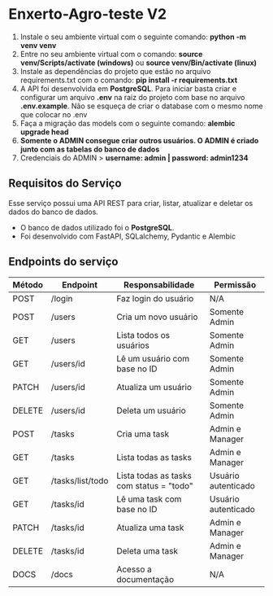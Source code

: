 # Enxerto-Agro-teste V2

 1. Instale o seu ambiente virtual com o seguinte comando: **python -m venv venv**
 2. Entre no seu ambiente virtual com o comando: **source venv/Scripts/activate (windows)** ou **source venv/Bin/activate (linux)**
 3. Instale as dependências do projeto que estão no arquivo requirements.txt com o comando: **pip install -r requirements.txt**
 4. A API foi desenvolvida em  **PostgreSQL**. Para iniciar basta criar e configurar um arquivo  **.env** na raiz do projeto com base no arquivo  **.env.example**. Não se esqueça de criar o database com o mesmo nome que colocar no .env
 5. Faça a migração das models com o seguinte comando: **alembic upgrade head**
 6. **Somente o ADMIN consegue criar outros usuários. O ADMIN é criado junto com as tabelas do banco de dados**
 7. Credenciais do ADMIN > **username: admin | password: admin1234**

## Requisitos do Serviço

Esse serviço possui uma API REST para criar, listar, atualizar e deletar os dados do banco de dados.

- O banco de dados utilizado foi  o **PostgreSQL**.
- Foi desenvolvido com FastAPI, SQLalchemy, Pydantic e Alembic

## Endpoints do serviço

| Método | Endpoint             | Responsabilidade                               | Permissão           |
| ------ | -------------------- | ---------------------------------------------- | ------------------- |
| POST   | /login               | Faz login do usuário                           | N/A                 |
| POST   | /users               | Cria um novo usuário                           | Somente Admin       |
| GET    | /users               | Lista todos os usuários                        | Somente Admin       |
| GET    | /users/id            | Lê um usuário com base no ID                   | Somente Admin       |
| PATCH  | /users/id            | Atualiza um usuário                            | Somente Admin       | 
| DELETE | /users/id            | Deleta um usuário                              | Somente Admin       |
| POST   | /tasks               | Cria uma task                                  | Admin e Manager     |
| GET    | /tasks               | Lista todas as tasks                           | Admin e Manager     |
| GET    | /tasks/list/todo     | Lista todas as tasks com status = "todo"       | Usuário autenticado |
| GET    | /tasks/id            | Lê uma task com base no ID                     | Usuário autenticado |
| PATCH  | /tasks/id            | Atualiza uma task                              | Admin e Manager     |
| DELETE | /tasks/id            | Deleta uma task                                | Admin e Manager     |
| DOCS   | /docs                | Acesso a documentação                          | N/A                 |
